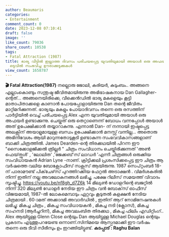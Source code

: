 ```yaml
---
author: Beaumaris
categories:
- Entertainment
comment_count: 0
date: 2023-12-08 07:10:41
draft: false
image: ''
like_count: 79036
share_count: 10538
tags:
- Fatal Attraction (1987)
title: ഭാര്യ വീട്ടിൽ ഇല്ലാത്ത ദിവസം പരിചയപ്പെട്ട യുവതിയുമായി അയാൾ ഒരു അഫയർ ഉണ്ടാക്കുന്നു,
  ഒടുവിൽ സംഭവിച്ച ഊരാക്കുടുക്കുകൾ
view_count: 1658787
---
```


**🎬 Fatal Attraction(1987)** നല്ലൊരു ജോലി, കരിയർ, കുടുംബം.. അങ്ങനെ എല്ലാംകൊണ്ടും സന്തുഷ്ട ജീവിതമായിരുന്നു അഭിഭാഷകനായ Dan Gallagher- ന്റെത്... അങ്ങനെയിരിക്കെ, വീക്കെൻഡിൽ ഭാര്യ മകളെയും കൂട്ടി മാതാപിതാക്കളെ കാണാൻ പോയപ്പോളായിരുന്നു Dan തന്റെ ജീവിതം മാറ്റിമറിക്കുന്നത്. ഭാര്യയും മകളും പോയാദിവസം തന്നെ ഒരു രസത്തിന് പാർട്ടിയിൽ വെച്ച് പരിചയപ്പെട്ട Alex എന്ന യുവതിയുമായി അയാൾ ഒരു അഫയർ ഉണ്ടാക്കുന്നു. ചെയ്തത് ഒരു തെറ്റാണെന്ന് ബോധം വന്നപ്പോൾ അയാൾ അത് ഉപേക്ഷിക്കാൻ തയ്യാറാകുന്നു. എന്നാൽ Dan- ന് നന്നായി ഇഷ്ടപ്പെട്ട അലക്സിന് അയാളുമായുള്ള ബന്ധം ഉപേക്ഷിക്കാൻ മനസ്സ് വന്നില്ല... അതൊരു അഭിനിവേശം ആയി മാറുന്നതോടുകൂടി ഉണ്ടാകുന്ന സംഭവവികാസങ്ങളാണ് ബാക്കി ചിത്രത്തിൽ. James Dearden-ന്റെ തിരക്കഥയിൽ പിറന്ന ഈ "സൈക്കോളജിക്കൽ ത്രില്ലർ " ചിത്രം സംവിധാനം ചെയ്തിരിക്കുന്നത് 'അൺ ഫെയ്‌ത്ഫുൾ' , 'ലോലിത' ,'ജേക്കബ്'സ് ലാഡർ 'എന്നീ ചിത്രങ്ങൾ ഒരുക്കിയ സംവിധായകൻ Adrian Lyne -നാണ്. ക്രിട്ടിക്കലി പ്രശംസിക്കപ്പെട്ട ഈ ചിത്രം ആ വർഷത്തെ വലിയ ബോക്സോഫീസ് സക്സസ് ആയിരുന്നു. 1987 സെപ്റ്റംബർ 18-ന് പാരാമൗണ്ട് പിക്‌ചേഴ്‌സ് പുറത്തിറക്കിയ ഫേറ്റൽ അട്രാക്ഷൻ . വിമർശകരിൽ നിന്ന് ഇതിന് നല്ല അവലോകനങ്ങൾ ലഭിച്ചു, പക്ഷേ റിലീസ് സമയത്ത് വിവാദം സൃഷ്ടിച്ചു. https://youtu.be/nf8gh_d7Z6k 14 മില്യൺ ഡോളറിന്റെ ബജറ്റിൽ നിന്ന് 320 മില്യൺ ഡോളർ നേടിയ ഈ ചിത്രം വൻ ബോക്‌സ് ഓഫീസ് വിജയമായി, 1987-ൽ ലോകമെമ്പാടും ഏറ്റവും കൂടുതൽ കളക്ഷൻ നേടിയ ചിത്രമായി . 60-ാമത് അക്കാദമി അവാർഡിൽ , ഇതിന് ആറ് നോമിനേഷനുകൾ ലഭിച്ചു: മികച്ച ചിത്രം , മികച്ച സംവിധായകൻ , മികച്ച നടി (ക്ലോസ്), മികച്ച സഹനടി (ആർച്ചറിന്), മികച്ച അവലംബിത തിരക്കഥ , മികച്ച ഫിലിം എഡിറ്റിംഗ്.. Alex ആയിട്ടുള്ള Glenn Close ന്റെയും Dan ആയിട്ടുള്ള Michael Douglas ന്റെയും പ്രകടനം എടുത്തുപറയേണ്ട ഒന്നാണ്.സിനിമയെ ആസ്പദമാക്കി ഈ വർഷം തന്നെ ഒരു ടീവി സീരീസും ഉം ഇറങ്ങിയിട്ടുണ്ട്. **കടപ്പാട് : Raghu Balan**